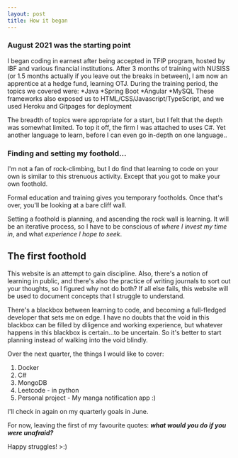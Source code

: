 ```yaml
---
layout: post
title: How it began
---
```


### August 2021 was the starting point

I began coding in earnest after being accepted in TFIP program, hosted by IBF and various financial institutions.
After 3 months of training with NUSISS (or 1.5 months actually if you leave out the breaks in between), I am now an apprentice at a hedge fund, learning OTJ.
During the training period, the topics we covered were:
*Java
*Spring Boot
*Angular
*MySQL
These frameworks also exposed us to HTML/CSS/Javascript/TypeScript, and we used Heroku and Gitpages for deployment

The breadth of topics were appropriate for a start, but I felt that the depth was somewhat limited. To top it off, the firm I was attached to uses C#. Yet another language to learn, before I can even go in-depth on one language..

### Finding and setting my foothold...

I'm not a fan of rock-climbing, but I do find that learning to code on your own is similar to this strenuous activity. Except that you got to make your own foothold.

Formal education and training gives you temporary footholds. Once that's over, you'll be looking at a bare cliff wall. 

Setting a foothold is planning, and ascending the rock wall is learning. It will be an iterative process, so I have to be conscious of *where I invest my time in*, and what *experience I hope to seek*.


## The first foothold

This website is an attempt to gain discipline. Also, there's a notion of learning in public, and there's also the practice of writing journals to sort out your thoughts, so I figured why not do both?
If all else fails, this website will be used to document concepts that I struggle to understand.

There's a blackbox between learning to code, and becoming a full-fledged developer that sets me on edge. 
I have no doubts that the void in this blackbox can be filled by diligence and working experience, but whatever happens in this blackbox is certain...to be uncertain. 
So it's better to start planning instead of walking into the void blindly. 

Over the next quarter, the things I would like to cover:
1. Docker
2. C#
3. MongoDB 
4. Leetcode - in python
5. Personal project - My manga notification app :) 

I'll check in again on my quarterly goals in June. 

For now, leaving the first of my favourite quotes:
***what would you do if you were unafraid?***

Happy struggles! >:) 
